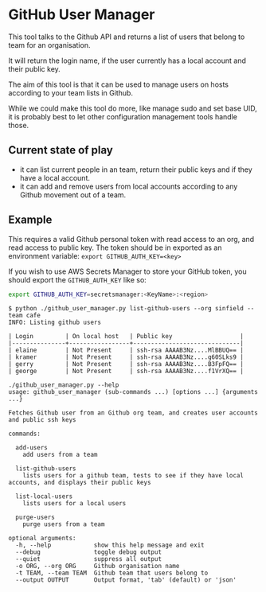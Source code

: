 # GitHub User Manager

This tool talks to the Github API and returns a list of users that belong to team for an organisation.

It will return the login name, if the user currently has a local account and their public key.

The aim of this tool is that it can be used to manage users on hosts according to your team lists in Github.

While we could make this tool do more, like manage sudo and set base UID, it is probably best to let other configuration management
tools handle those.

## Current state of play

* it can list current people in an team, return their public keys and if they have a local account.
* it can add and remove users from local accounts according to any Github movement out of a team.

## Example

This requires a valid Github personal token with read access to an org, and read access to public key. The token should
be in exported as an environment variable: `export GITHUB_AUTH_KEY=<key>`

If you wish to use AWS Secrets Manager to store your GitHub token, you should export the `GITHUB_AUTH_KEY` like so:

```bash
export GITHUB_AUTH_KEY=secretsmanager:<KeyName>:<region>
```

```text
$ python ./github_user_manager.py list-github-users --org sinfield --team cafe
INFO: Listing github users

| Login         | On local host   | Public key                   |
|---------------+-----------------+------------------------------|
| elaine        | Not Present     | ssh-rsa AAAAB3Nz....MlBBUQ== |
| kramer        | Not Present     | ssh-rsa AAAAB3Nz....g60SLks9 |
| gerry         | Not Present     | ssh-rsa AAAAB3Nz....B3FpFQ== |
| george        | Not Present     | ssh-rsa AAAAB3Nz....f1VrXQ== |
```

```text
./github_user_manager.py --help
usage: github_user_manager (sub-commands ...) [options ...] {arguments ...}

Fetches Github user from an Github org team, and creates user accounts and public ssh keys

commands:

  add-users
    add users from a team

  list-github-users
    lists users for a github team, tests to see if they have local accounts, and displays their public keys

  list-local-users
    lists users for a local users

  purge-users
    purge users from a team

optional arguments:
  -h, --help            show this help message and exit
  --debug               toggle debug output
  --quiet               suppress all output
  -o ORG, --org ORG     Github organisation name
  -t TEAM, --team TEAM  Github team that users belong to
  --output OUTPUT       Output format, 'tab' (default) or 'json'
  ```
